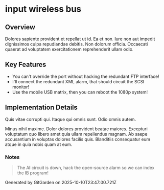 # input wireless bus

## Overview
Dolores sapiente provident et repellat ut id. Ea et non. Iure non aut impedit dignissimos culpa repudiandae debitis. Non dolorum officia. Occaecati quaerat ad voluptatem exercitationem reprehenderit ullam odio.

## Key Features
- You can't override the port without hacking the redundant FTP interface!
- I'll connect the redundant XML alarm, that should circuit the SCSI monitor!
- Use the mobile USB matrix, then you can reboot the 1080p system!

## Implementation Details
Quis vitae corrupti qui. Itaque qui omnis sunt. Odio omnis autem.
 Minus nihil maxime. Dolor dolores provident beatae maiores. Excepturi voluptatum quo libero amet quia ullam repellendus magnam. Ab saepe accusantium in voluptas dolores facilis quis. Blanditiis consequatur eum atque in quia nobis quam at eum.

### Notes
> The AI circuit is down, hack the open-source alarm so we can index the IB program!

Generated by GitGarden on 2025-10-10T23:47:00.721Z